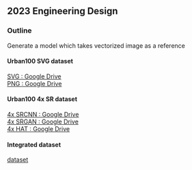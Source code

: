 ## 2023 Engineering Design

### Outline
Generate a model which takes vectorized image as a reference

#### Urban100 SVG dataset
[SVG : Google Drive](https://drive.google.com/file/d/1bYAhB-R8VpaMp6ODoc-duGwBUxIwyNKE/view?usp=share_link)</br>
[PNG : Google Drive](https://drive.google.com/file/d/1L3pvv0x3othq_s9wxuy_nRfjxuWMLc7n/view?usp=share_link)

#### Urban100 4x SR dataset
[4x SRCNN : Google Drive](https://drive.google.com/file/d/1XP3bNE3jv5wxOedKsSGwQC-f9CqIyjfF/view?usp=share_link)<br>
[4x SRGAN : Google Drive](https://drive.google.com/drive/folders/1iaM-c6EgT1FNoJAOKmDrK7YhEhtlKcLx)<br>
[4x HAT : Google Drive](https://drive.google.com/drive/folders/1t2RdesqRVN7L6vCptneNRcpwZAo-Ub3L)

#### Integrated dataset
[dataset](https://drive.google.com/drive/folders/1CjlMkX4Zkdec9XUv8DU1g5s7CtvMpWdv?usp=share_link)
<!--

**Here are some ideas to get you started:**

🙋‍♀️ A short introduction - what is your organization all about?
🌈 Contribution guidelines - how can the community get involved?
👩‍💻 Useful resources - where can the community find your docs? Is there anything else the community should know?
🍿 Fun facts - what does your team eat for breakfast?
🧙 Remember, you can do mighty things with the power of [Markdown](https://docs.github.com/github/writing-on-github/getting-started-with-writing-and-formatting-on-github/basic-writing-and-formatting-syntax)
-->
